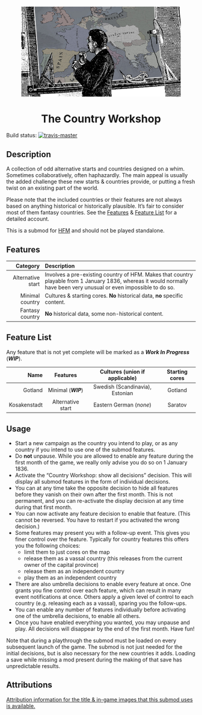 <p align="center"> <!-- Dear GitHub -->
<figure>
<a href="https://github.com/moretrim/country-workshop">
<img src="./title.jpg" alt="The Country Workshop">
</a>
<figcaption>
<center>
<h1>The Country Workshop</h1>
</figcaption>
</figure>
</p>

Build status:
[![travis-master][travis-master-image]](https://travis-ci.org/moretrim/country-workshop/branches)

[travis-master-image]: https://travis-ci.org/moretrim/country-workshop.svg?branch=master

Description
-----------

A collection of odd alternative starts and countries designed on a whim. Sometimes collaboratively,
often haphazardly. The main appeal is usually the added challenge these new starts & countries
provide, or putting a fresh twist on an existing part of the world.

Please note that the included countries or their features are not always based on anything
historical or historically plausible. It’s fair to consider most of them fantasy countries. See the
[Features](#features) & [Feature List](#feature-list) for a detailed account.

This is a submod for [HFM] and should not be played standalone.

[HFM]: https://github.com/SighPie/HFM

<!-- release & instructions TBD

Installation
------------

Since this is a submod, you need the [Historical Flavour Mod][HFM] installed already. Follow
instructions there to install it if you haven’t already.

Grab the [1.0 release].

[1.0 release]: https://github.com/moretrim/country-workshop/releases/tag/v1.0

Install this as you would any other mod. When installed properly, the `country_workshop.mod` file
and the `country-workshop` directory should live side-by-side. In the Victoria 2 launcher you should
see an entry for the mod:

![launcher](./launcher.jpg)

The `20: ` prefix should ensure that the submod appears *before* the underlying mod. If it doesn’t
the submod might not work correctly. (For advanced use, this prefix can be modified to tweak load
order.) Make sure you are loading *both* the submod & [HFM], as indicated by the check marks.

-->

<!-- usage TBD

Usage
-----

-->

Features
--------

Category | Description
--------:|:-----------
Alternative start | Involves a pre-existing country of HFM. Makes that country playable from 1 January 1836, whereas it would normally have been very unusual or even impossible to do so.
Minimal country | Cultures & starting cores. **No** historical data, **no** specific content.
Fantasy country | **No** historical data, some non-historical content.

Feature List
------------

Any feature that is not yet complete will be marked as a <dfn>**Work In Progress**</dfn>
(***WIP***).

Name            | Features  | Cultures (union if applicable)                | Starting cores
---------------:|:---------:|:---------------------------------------------:|:-------------:
Gotland | Minimal (***WIP***) | Swedish (Scandinavia), Estonian | Gotland
Kosakenstadt | Alternative start | Eastern German (*none*) | Saratov

Usage
-----

- Start a new campaign as the country you intend to play, or as any country if you intend to use one
  of the submod features.
- Do **not** unpause. While you are allowed to enable any feature during the first month of the
  game, we really only advise you do so on 1 January 1836.
- Activate the “Country Workshop: show all decisions” decision. This will display all submod
  features in the form of individual decisions.
- You can at any time take the opposite decision to hide all features before they vanish on their
  own after the first month. This is not permanent, and you can re-activate the display decision at
  any time during that first month.
- You can now activate any feature decision to enable that feature. (This cannot be reversed.
  You have to restart if you activated the wrong decision.)
- Some features may present you with a follow-up event. This gives you finer control over the
  feature. Typically for country features this offers you the following choices:
  * limit them to just cores on the map
  * release them as a vassal country (this releases from the current owner of the capital province)
  * release them as an independent country
  * play them as an independent country
- There are also umbrella decisions to enable every feature at once. One grants you fine control
  over each feature, which can result in many event notifications at once. Others apply a given
  level of control to each country (e.g. releasing each as a vassal), sparing you the follow-ups.
- You can enable any number of features individually before activating one of the umbrella
  decisions, to enable all others.
- Once you have enabled everything you wanted, you may unpause and play. All decisions will
  disappear by the end of the first month. Have fun!

Note that during a playthrough the submod must be loaded on every subsequent launch of the game. The
submod is not just needed for the initial decisions, but is also necessary for the new countries it
adds. Loading a save while missing a mod present during the making of that save has unpredictable
results.

Attributions
------------

[Attribution information for the title & in-game images that this submod uses is
available.](./attributions.markdown)

<!-- history TBD

Release History
---------------

### 1.0

[The original release.][v1.0]

[v1.0]: https://github.com/moretrim/shatter/tree/v1.0

-->
